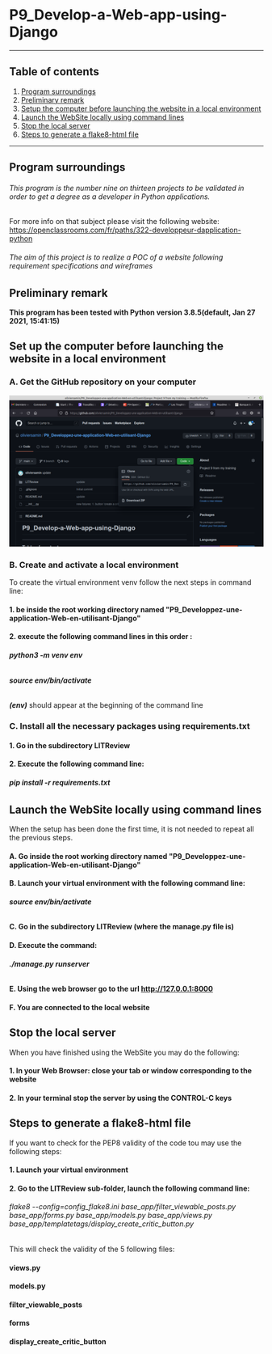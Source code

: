 # P9_Develop-a-Web-app-using-Django

***
## Table of contents
1. [Program surroundings](#program-surroundings)
2. [Preliminary remark](#preliminary-remark)
3. [Setup the computer before launching the website in a local environment](#setup-the-computer-before-launching-the-website-in-a-local-environment)
4. [Launch the WebSite locally  using command lines](#launch-the-WebSite-locally-using-command-lines)
5. [Stop the local server](#stop-the-local-server)
6. [Steps to generate a flake8-html file](#steps-to-generate-a-flake8-html-file)
***


## Program surroundings

###### This program is the number nine on thirteen projects to be validated in order to get a degree as a developer in Python applications.  

For more info on that subject please visit the following website:  
https://openclassrooms.com/fr/paths/322-developpeur-dapplication-python
  

###### The aim of this project is to realize a POC of a website following requirement specifications and wireframes

## Preliminary remark
**This program has been tested with Python version 3.8.5(default, Jan 27 2021, 15:41:15)**     


## Set up the computer before launching the website in a local environment

### A. Get the GitHub repository on your computer
![how to download the repository](https://github.com/oliviersamin/P9_Developpez-une-application-Web-en-utilisant-Django/blob/main/GitHub-get-repository.png)

### B. Create and activate a local environment
To create the virtual environment venv follow the next steps in command line:   
#### 1. be inside the root working directory named "P9_Developpez-une-application-Web-en-utilisant-Django"   
#### 2. execute the following command lines in this order :      
###### **python3 -m venv env**  
###### **source env/bin/activate**

***(env)*** should appear at the beginning of the command line   

### C. Install all the necessary packages using requirements.txt  
#### 1. Go in the subdirectory LITReview
#### 2. Execute the following command line: 
###### **pip install -r requirements.txt**


## Launch the WebSite locally  using command lines
When the setup has been done the first time, it is not needed to repeat all the previous steps.   
#### A. Go inside the root working directory named "P9_Developpez-une-application-Web-en-utilisant-Django"
#### B. Launch your virtual environment with the following command line:
###### **source env/bin/activate**   
#### C. Go in the subdirectory LITReview (where the manage.py file is)
#### D. Execute the command:
###### **./manage.py runserver**    
#### E. Using the web browser go to the url **http://127.0.0.1:8000**    
#### F. You are connected to the local website    

## Stop the local server
When you have finished using the WebSite you may do the following:
#### 1. In your Web Browser: close your tab or window corresponding to the website
#### 2. In your terminal stop the server by using the CONTROL-C keys
   
## Steps to generate a flake8-html file    
If you want to check for the PEP8 validity of the code tou may use the following steps:    
#### 1. Launch your virtual environment  
#### 2. Go to the LITReview sub-folder, launch the following command line:   
###### flake8 --config=config_flake8.ini base_app/filter_viewable_posts.py base_app/forms.py base_app/models.py base_app/views.py base_app/templatetags/display_create_critic_button.py
This will check the validity of the 5 following files:
#### views.py
#### models.py
#### filter_viewable_posts
#### forms
#### display_create_critic_button
